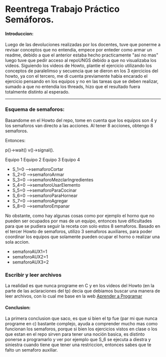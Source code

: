 # Reentrega Trabajo Práctico Semáforos.

#### Introduccion:
Luego de las devoluciones realizadas por los docentes, tuve que ponerme a revisar conceptos que no entendia, empece por enteder como armar un readme, debido a que el anterior estaba hecho practicamente "asi no mas" luego tuve que pedir acceso al repoUNGS debido a que no visualizaba los videos. Siguiendo los videos de Howto, plantie el ejercicio utilizando los conceptos de paralelimso y secuencia que se dieron en los 3 ejercicios del howto, ya con el tercero, me di cuenta previamente habia encarado el ejercicio pensando en los equipos y no en las tareas que se deben realizar, sumado a que no entendia los threads, hizo que el resultado fuera totalmente distinto al esperado.

****
### Esquema de semaforos:

Basandome en el Howto del repo, tome en cuenta que los equipos son 4 y los semaforos van directo a las acciones.
Al tener 8 acciones, obtengo 8 semaforos.

Entonces: 

p()->wait() 
v()->signal(). 

Equipo 1
Equipo 2
Equipo 3
Equipo 4


- S_1=0  -->semaforoCortar
- S_2=0  -->semaforoArmar      
- S_3=0  -->semaforoMezclarIngredientes     
- S_4=0  -->semaforoUsarElemento
- S_5=0  -->semaforoParaCocinar
- S_6=0  -->semaforoParaHornear
- S_7=0  -->semaforoAgregar
- S_8=0  -->semaforoEmpanar

No obstante, como hay algunas cosas como por ejemplo el horno que no pueden ser ocupados por mas de un equipo, entonces tuve dificultades para que se pudiera seguir la receta con solo estos 8 semaforos.
Basado en el tercer Howto de semaforos, utilizo 3 semaforos auxiliares, para poder coordinar los equipos que solamente pueden ocupar el horno o realizar una sola accion.

- semaforoAUX1=1
- semaforoAUX2=1
- semaforoAUX3=2

### Escribir y leer archivos

La realidad es que nunca programe en C y en los videos del Howto (en la parte de las aclaraciones del tp) decia que debiamos buscar una manera de leer archivos, con lo cual me base en la web [Aprender a Programar](https://www.aprenderaprogramar.com/index.php?option=com_content&view=article&id=936:escribir-guardar-datos-en-ficheros-o-archivos-en-lenguaje-c-fputc-putc-fputs-fprintf-ejemplos-cu00537f&catid=82&Itemid=210)

#### Conclusion:

La primera conclusion que saco, es que si bien el tp fue (par mi que nunca programe en c) bastante complejo, ayuda a comprender mucho mas como funcionan los semaforos, porque si bien los ejercicios vistos en clase o los que estan en el repo sirven para tener una noción basica, es distinto ponerse a programarlo y ver por ejemplo que S_6 se ejecuta a diestra y siniestra cuando tiene que tener una restriccion, entonces sabes que te falto un semaforo auxiliar. 
